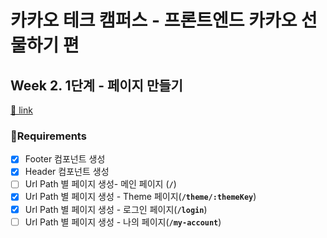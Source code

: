 # 카카오 테크 캠퍼스 - 프론트엔드 카카오 선물하기 편

## Week 2. 1단계 - 페이지 만들기

[🔗 link](https://edu.nextstep.camp/s/hazAC9xa/ls/QzV1ncxk)

### 📝Requirements

- [x] Footer 컴포넌트 생성
- [x] Header 컴포넌트 생성
- [ ] Url Path 별 페이지 생성- 메인 페이지 (**`/`**)
- [x] Url Path 별 페이지 생성 - Theme 페이지(**`/theme/:themeKey`**)
- [x] Url Path 별 페이지 생성 - 로그인 페이지(**`/login`**)
- [ ] Url Path 별 페이지 생성 - 나의 페이지(**`/my-account`**)
